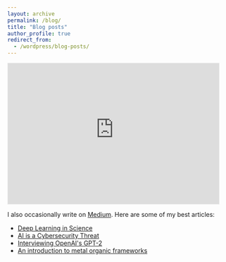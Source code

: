 ```yaml
---
layout: archive
permalink: /blog/
title: "Blog posts"
author_profile: true
redirect_from:
  - /wordpress/blog-posts/
---
```


<iframe src="https://charlesyang.substack.com/embed" width="480" height="320" style="border:1px solid #EEE; background:white;" frameborder="0" scrolling="no">
</iframe>

I also occasionally write on [Medium](https://medium.com/@charlesyang_32909). Here are some of my best articles:
 - [Deep Learning in Science](https://towardsdatascience.com/deep-learning-in-science-fd614bb3f3ce)
 - [AI is a Cybersecurity Threat](https://medium.com/@charlesyang_32909/ai-is-a-cybersecurity-threat-516e58e6e4df)
 - [Interviewing OpenAI's GPT-2](https://towardsdatascience.com/interviewing-the-1-5b-gpt-2-model-by-openai-b7f30fbbb8a6)
 - [An introduction to metal organic frameworks](https://medium.com/@charlesyang_32909/metal-organic-frameworks-a-brief-intro-9f8ced9500bb)

<!--
{% include base_path %}
{% capture written_year %}'None'{% endcapture %}
{% for post in site.posts %}
  {% capture year %}{{ post.date | date: '%Y' }}{% endcapture %}
  {% if year != written_year %}
    <h2 id="{{ year | slugify }}" class="archive__subtitle">{{ year }}</h2>
    {% capture written_year %}{{ year }}{% endcapture %}
  {% endif %}
  {% include archive-single.html %}
{% endfor %}
-->
